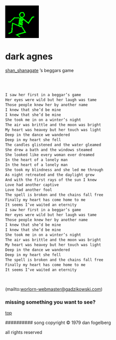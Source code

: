 ![dancer](assets/dancer.gif)

# dark agnes



  [shan_shanagate](shan_shanagate.md) ’s beggars game

![xparent](assets/xparent.gif)  


```
		
I saw her first in a beggar’s game
Her eyes were wild but her laugh was tame
Those people knew her by another name
I knew that she’d be mine
I knew that she’d be mine
She took me in on a winter’s night
The air was brittle and the moon was bright
My heart was heavey but her touch was light
Deep in the dance we wandered
Deep in my heart she fell
The candles glistened and the water gleamed
She drew a bath and the windows steamed
She looked like every woman ever dreamed
In the heart of a lonely man
In the heart of a lonely man
She took my blindness and she led me through
As night retreated and the daylight grew
And with the first rays of the sun I knew
Love had another captive
Love had another fool
The spell is broken and the chains fall free
Finally my heart has come home to me
It seems I’ve waited an eternity
I saw her first in a beggar’s game
Her eyes were wild but her laugh was tame
Those people knew her by another name
I knew that she’d be mine
I knew that she’d be mine
She took me in on a winter’s night
The air was brittle and the moon was bright
My heart was heavey but her touch was light
Deep in the dance we wandered
Deep in my heart she fell
The spell is broken and the chains fall free
Finally my heart has come home to me
It seems I’ve waited an eternity
		
	
```

 

 (mailto:worlorn-webmaster@gadzikowski.com) 

 
### missing something you want to see?



 [top](#top) 

 
########## song copyright © 1979 dan fogelberg

 all rights reserved